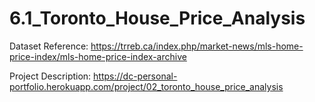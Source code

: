 # 6.1_Toronto_House_Price_Analysis
Dataset Reference: https://trreb.ca/index.php/market-news/mls-home-price-index/mls-home-price-index-archive

Project Description: https://dc-personal-portfolio.herokuapp.com/project/02_toronto_house_price_analysis
